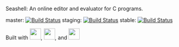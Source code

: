 Seashell: An online editor and evaluator for C programs.

master: [![Build Status](https://travis-ci.org/cs136/seashell.svg?branch=master)](https://travis-ci.org/cs136/seashell)
staging: [![Build Status](https://travis-ci.org/cs136/seashell.svg?branch=staging)](https://travis-ci.org/cs136/seashell)
stable: [![Build Status](https://travis-ci.org/cs136/seashell.svg?branch=stable)](https://travis-ci.org/cs136/seashell)

Built with [<img src="http://racket-lang.org/logo-and-text.png" height="30">](http://racket-lang.org/), [<img src="https://cdn.travis-ci.com/images/logos/TravisCI-Full-Color-7f5db09495c8b09c21cb678c4de18d21.png" height="30">](https://travis-ci.org), and [<img src="https://www.browserstack.com/images/mail/browserstack-logo-footer.png" height="30">](https://browserstack.com)
